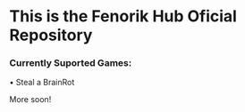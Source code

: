 # This is the Fenorik Hub Oficial Repository

### Currently Suported Games:
• Steal a BrainRot

More soon!
